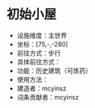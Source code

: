 # 初始小屋

* 设施维度：主世界
* 坐标：[75,-,-280]
* 前往方式：步行
* 具体前往方式：
* 功能：历史建筑（可炼药）
* 使用方法：
* 建造者：mcyinsz
* 词条贡献者：mcyinsz
